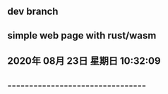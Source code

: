 ## dev branch 
## simple web page with rust/wasm

## 2020年 08月 23日 星期日 10:32:09
## --------------------------------
